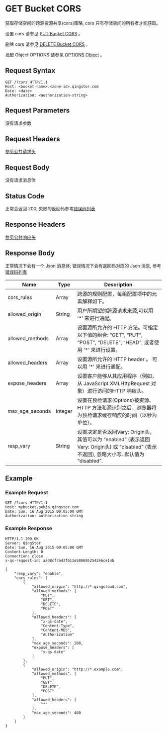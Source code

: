 ---
---

# GET Bucket CORS

获取存储空间的跨源资源共享(cors)策略, cors 只有存储空间的所有者才能获取。

设置 cors 请参见 [PUT Bucket CORS](put_cors.html#object-storage-api-put-bucket-cors) 。

删除 cors 请参见 [DELETE Bucket CORS](delete_cors.html#object-storage-api-delete-bucket-cors) 。

发起 Object OPTIONS 请参见 [OPTIONS Object](../../object/options.html#object-storage-api-options-object) 。

## Request Syntax

```http
GET /?cors HTTP/1.1
Host: <bucket-name>.<zone-id>.qingstor.com
Date: <date>
Authorization: <authorization-string>
```

## Request Parameters

没有请求参数

## Request Headers

[参见公共请求头](../../common/common_header.html#请求头字段-request-header)

## Request Body

没有请求消息体

## Status Code

正常会返回 200,  失败的返回码参考[错误码列表](../common/error_code.html)


## Response Headers

[参见公共响应头](../../common/common_header.html#响应头字段-request-header)

## Response Body

正常情况下会有一个 Json 消息体; 错误情况下会有返回码对应的 Json 消息, 参考[错误码列表](../common/error_code.html)

| Name | Type | Description |
| --- | --- | --- |
| cors_rules | Array | 跨源的规则配置，每组配置项中的元素解释如下。 |
| allowed_origin | String | 用户所期望的跨源请求来源,可以用 ‘*’ 来进行通配。 |
| allowed_methods | Array | 设置源所允许的 HTTP 方法。可指定以下值的组合: “GET”, “PUT”, “POST”, “DELETE”, “HEAD”, 或者使用 ‘*’ 来进行设置。 |
| allowed_headers | Array | 设置源所允许的 HTTP header 。 可以用 ‘*’ 来进行通配。 |
| expose_headers | Array | 设置客户能够从其应用程序（例如，从 JavaScript XMLHttpRequest 对象）进行访问的HTTP 响应头。 |
| max_age_seconds | Integer | 设置在预检请求(Options)被资源、HTTP 方法和源识别之后，浏览器将为预检请求缓存响应的时间（以秒为单位）。 |
| resp_vary | String | 设置决定是否返回Vary: Origin头。其值可以为 “enabled” (表示返回Vary: Origin头) 或 “disabled” (表示不返回), 忽略大小写. 默认值为 “disabled”. |

## Example

### Example Request

```http
GET /?cors HTTP/1.1
Host: mybucket.pek3a.qingstor.com
Date: Sun, 16 Aug 2015 09:05:00 GMT
Authorization: authorization string
```

### Example Response

```http
HTTP/1.1 200 OK
Server: QingStor
Date: Sun, 16 Aug 2015 09:05:00 GMT
Content-Length: 0
Connection: close
x-qs-request-id: aa08cf7a43f611e5886952542e6ce14b

{
    "resp_vary": "enable",
    "cors_rules": [
        {
            "allowed_origin": "http://*.qingcloud.com",
            "allowed_methods": [
                "PUT",
                "GET",
                "DELETE",
                "POST"
            ],
            "allowed_headers": [
                "x-qs-date",
                "Content-Type",
                "Content-MD5",
                "Authorization"
            ],
            "max_age_seconds": 200,
            "expose_headers": [
                "x-qs-date"
            ]
        },
        {
            "allowed_origin": "http://*.example.com",
            "allowed_methods": [
                "PUT",
                "GET",
                "DELETE",
                "POST"
            ],
            "allowed_headers": [
                "*"
            ],
            "max_age_seconds": 400
        }
    ]
}
```
